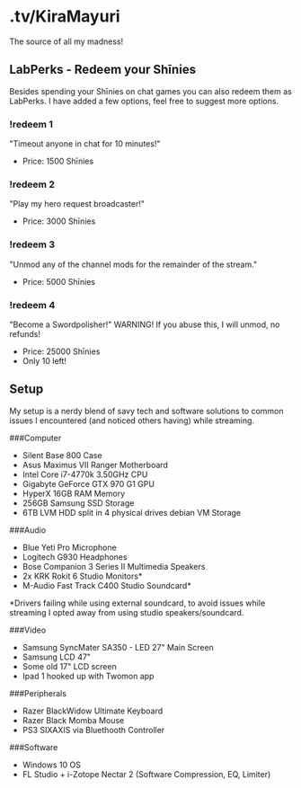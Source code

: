 

# .tv/KiraMayuri

The source of all my madness!

## LabPerks - Redeem your Shīnies

Besides spending your Shīnies on chat games you can also redeem them as LabPerks. I have added a few options, feel free to suggest more options.


### !redeem 1
"Timeout anyone in chat for 10 minutes!"  
- Price: 1500 Shīnies

### !redeem 2
"Play my hero request broadcaster!"  
- Price: 3000 Shīnies

### !redeem 3
"Unmod any of the channel mods for the remainder of the stream."   
- Price: 5000 Shīnies

### !redeem 4
"Become a Swordpolisher!" WARNING! If you abuse this, I will unmod, no refunds!  
- Price: 25000 Shīnies
- Only 10 left!


## Setup

My setup is a nerdy blend of savy tech and software solutions to common issues I encountered (and noticed others having) while streaming.

###Computer
- Silent Base 800 Case
- Asus Maximus VII Ranger Motherboard
- Intel Core i7-4770k 3.50GHz CPU
- Gigabyte GeForce GTX 970 G1 GPU
- HyperX 16GB RAM Memory
- 256GB Samsung SSD Storage
- 6TB LVM HDD split in 4 physical drives debian VM Storage

###Audio
- Blue Yeti Pro Microphone
- Logitech G930 Headphones
- Bose Companion 3 Series II Multimedia Speakers
- 2x KRK Rokit 6 Studio Monitors*
- M-Audio Fast Track C400 Studio Soundcard*

*Drivers failing while using external soundcard, to avoid issues while streaming I opted away from using studio speakers/soundcard.

###Video
- Samsung SyncMater SA350 - LED 27" Main Screen  
- Samsung LCD 47"
- Some old 17" LCD screen
- Ipad 1 hooked up with Twomon app

###Peripherals
- Razer BlackWidow Ultimate Keyboard
- Razer Black Momba Mouse
- PS3 SIXAXIS via Bluethooth Controller

###Software
- Windows 10 OS
- FL Studio + i-Zotope Nectar 2 (Software Compression, EQ, Limiter)

